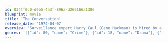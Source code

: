 ```yaml
---
id: 034ff0c0-d9b5-4a3f-896a-d266166a1386
blueprint: movie
title: 'The Conversation'
release_date: '1974-04-07'
overview: "Surveillance expert Harry Caul (Gene Hackman) is hired by a mysterious client's brusque aide (Harrison Ford) to tail a young couple, Mark (Frederic Forrest) and Ann (Cindy Williams). Tracking the pair through San Francisco's Union Square, Caul and his associate Stan (John Cazale) manage to record a cryptic conversation between them. Tormented by memories of a previous case that ended badly, Caul becomes obsessed with the resulting tape, trying to determine if the couple are in danger."
genres: '[{"id": 80, "name": "Crime"}, {"id": 18, "name": "Drama"}, {"id": 9648, "name": "Mystery"}]'
---
```

